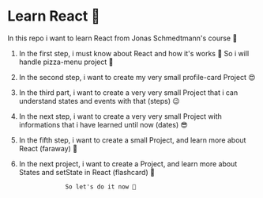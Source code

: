 
# Learn React 👾

In this repo i want to learn React from Jonas Schmedtmann's course 👑

1. In the first step, i must know about React and how it's works 🤔
   So i will handle pizza-menu project 🍕
   
2. In the second step, i want to create my very small profile-card Project 😍

3. In the third part, i want to create a very very small Project that i can understand states and events with that (steps) 😉

4. In the next step, i want to create a very very small Project with informations that i have learned until now (dates) 😎

5. In the fifth step, i want to create a small Project, and learn more about React (faraway) 👜

6. In the next project, i want to create a Project, and learn more about States and setState in React (flashcard) 🤖
   
                    So let's do it now 🤠 
